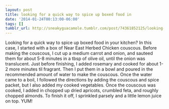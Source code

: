 ```yaml
---
layout: post
title: looking for a quick way to spice up boxed food in
date: '2014-01-24T00:13:00-06:00'
tags: []
tumblr_url: http://sneakyguacamole.tumblr.com/post/74361852125/looking-for-a-quick-way-to-spice-up-boxed-food-in
---
```

Looking for a quick way to spice up boxed food in your kitchen? In this case, I started with a box of Near East Herbed Chicken couscous. Before making the couscous, I cut up a medium carrot and onion, and sauteed them for about 5-8 minutes in a tbsp of olive oil, until the onion was translucent. Just before finishing, I added rosemary and cooked for about 1-2 more minutes til fragrant. Then I put them in a bowl and poured in the recommended amount of water to make the couscous. Once the water came to a boil, I followed the directions by adding the couscous and spice packet, but I also added my cooked vegetables. Once the couscous was cooked, I added in chopped up dried apricots, crumbled feta, and roughly chopped almonds. To finish it off, I sprinkled parsely and a little lemon juice on top. YUM!
